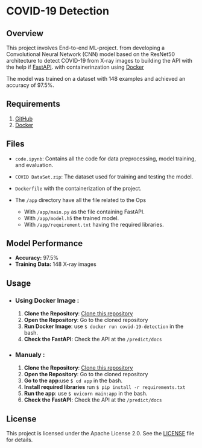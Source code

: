 # COVID-19 Detection 

## Overview
This project involves End-to-end ML-project. from developing a Convolutional Neural Network (CNN) model based on the ResNet50 architecture to detect COVID-19 from X-ray images to building the API with the help if [FastAPI](https://fastapi.tiangolo.com/). with containerinzation using [Docker](https://www.docker.com/)

 The model was trained on a dataset with 148 examples and achieved an accuracy of 97.5%.

 ## Requirements
  1. [GitHub](github.com)
 2. [Docker](https://www.docker.com/)

## Files
- `code.ipynb`: Contains all the code for data preprocessing, model training, and evaluation.

- `COVID DataSet.zip`: The dataset used for training and testing the model.
- `Dockerfile` with the  containerization of the project.
- The `/app` directory have all the file related to the Ops 
   - With `/app/main.py` as the file containing FastAPI.
   - With `/app/model.h5` the trained model.
   - With `/app/requirement.txt` having the required libraries.


## Model Performance
- **Accuracy:** 97.5%
- **Training Data:** 148 X-ray images

## Usage
- ### Using Docker Image :
    1. **Clone the Repository**: [Clone this repository]('https://github.com/arihant1805/COVID-Detection.git')
    2. **Open the Repository**: Go to the cloned repository
    3. **Run Docker Image**: use ```$ docker run covid-19-detection``` in the bash.
    4. **Check the FastAPI**: Check the API at the ```/predict/docs ```
- ### Manualy :
    1. **Clone the Repository**: [Clone this repository]('https://github.com/arihant1805/COVID-Detection.git')
    2. **Open the Repository**: Go to the cloned repository
    3. **Go to the app**:use  ```$ cd app``` in the bash.
    4. **Install required libraries** run ```$ pip install -r requirements.txt```
    5. **Run the app**: use ```$ uvicorn main:app``` in the bash.
    6. **Check the FastAPI**: Check the API at the ```/predict/docs ```

## License
This project is licensed under the Apache License 2.0. See the [LICENSE](LICENSE) file for details.
